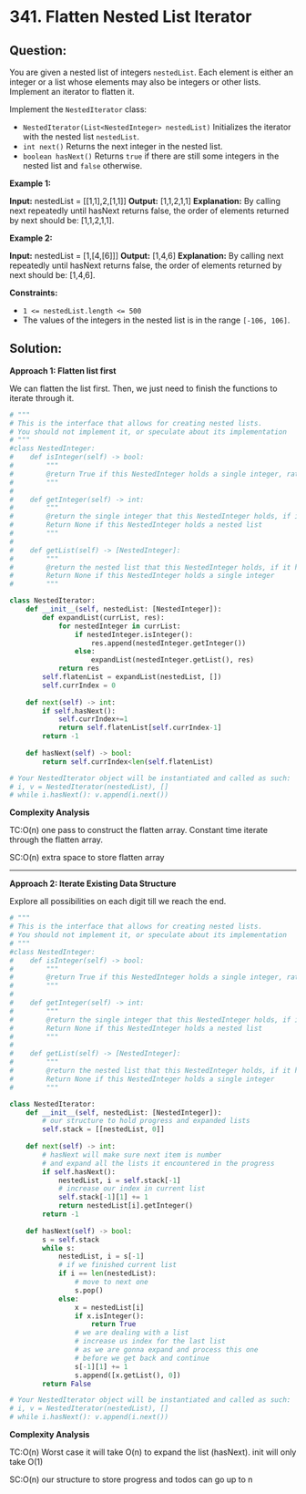 
# 341. Flatten Nested List Iterator

  

## Question:


You are given a nested list of integers  `nestedList`. Each element is either an integer or a list whose elements may also be integers or other lists. Implement an iterator to flatten it.

Implement the  `NestedIterator`  class:

-   `NestedIterator(List<NestedInteger> nestedList)`  Initializes the iterator with the nested list  `nestedList`.
-   `int next()`  Returns the next integer in the nested list.
-   `boolean hasNext()`  Returns  `true`  if there are still some integers in the nested list and  `false`  otherwise.

**Example 1:**

**Input:** nestedList = [[1,1],2,[1,1]]
**Output:** [1,1,2,1,1]
**Explanation:** By calling next repeatedly until hasNext returns false, the order of elements returned by next should be: [1,1,2,1,1].

**Example 2:**

**Input:** nestedList = [1,[4,[6]]]
**Output:** [1,4,6]
**Explanation:** By calling next repeatedly until hasNext returns false, the order of elements returned by next should be: [1,4,6].

**Constraints:**

-   `1 <= nestedList.length <= 500`
-   The values of the integers in the nested list is in the range  `[-106, 106]`.

## Solution:
**Approach 1: Flatten list first**

We can flatten the list first. Then, we just need to finish the functions to iterate through it.

```python
# """
# This is the interface that allows for creating nested lists.
# You should not implement it, or speculate about its implementation
# """
#class NestedInteger:
#    def isInteger(self) -> bool:
#        """
#        @return True if this NestedInteger holds a single integer, rather than a nested list.
#        """
#
#    def getInteger(self) -> int:
#        """
#        @return the single integer that this NestedInteger holds, if it holds a single integer
#        Return None if this NestedInteger holds a nested list
#        """
#
#    def getList(self) -> [NestedInteger]:
#        """
#        @return the nested list that this NestedInteger holds, if it holds a nested list
#        Return None if this NestedInteger holds a single integer
#        """

class NestedIterator:
    def __init__(self, nestedList: [NestedInteger]):
        def expandList(currList, res):
            for nestedInteger in currList:
                if nestedInteger.isInteger():
                    res.append(nestedInteger.getInteger())
                else:
                    expandList(nestedInteger.getList(), res)
            return res
        self.flatenList = expandList(nestedList, [])
        self.currIndex = 0
    
    def next(self) -> int:
        if self.hasNext():
            self.currIndex+=1
            return self.flatenList[self.currIndex-1]
        return -1
    
    def hasNext(self) -> bool:
        return self.currIndex<len(self.flatenList)

# Your NestedIterator object will be instantiated and called as such:
# i, v = NestedIterator(nestedList), []
# while i.hasNext(): v.append(i.next())
```

**Complexity Analysis**


TC:O(n) one pass to construct the flatten array. Constant time iterate through the flatten array.

SC:O(n) extra space to store flatten array

---

**Approach 2: Iterate Existing Data Structure**


Explore all possibilities on each digit till we reach the end.

```python
# """
# This is the interface that allows for creating nested lists.
# You should not implement it, or speculate about its implementation
# """
#class NestedInteger:
#    def isInteger(self) -> bool:
#        """
#        @return True if this NestedInteger holds a single integer, rather than a nested list.
#        """
#
#    def getInteger(self) -> int:
#        """
#        @return the single integer that this NestedInteger holds, if it holds a single integer
#        Return None if this NestedInteger holds a nested list
#        """
#
#    def getList(self) -> [NestedInteger]:
#        """
#        @return the nested list that this NestedInteger holds, if it holds a nested list
#        Return None if this NestedInteger holds a single integer
#        """

class NestedIterator:
    def __init__(self, nestedList: [NestedInteger]):
        # our structure to hold progress and expanded lists
        self.stack = [[nestedList, 0]]
    
    def next(self) -> int:
        # hasNext will make sure next item is number
        # and expand all the lists it encountered in the progress
        if self.hasNext():
            nestedList, i = self.stack[-1]
            # increase our index in current list
            self.stack[-1][1] += 1
            return nestedList[i].getInteger()
        return -1
    
    def hasNext(self) -> bool:
        s = self.stack
        while s:
            nestedList, i = s[-1]
            # if we finished current list
            if i == len(nestedList):
                # move to next one
                s.pop()
            else:
                x = nestedList[i]
                if x.isInteger():
                    return True
                # we are dealing with a list
                # increase us index for the last list
                # as we are gonna expand and process this one
                # before we get back and continue
                s[-1][1] += 1
                s.append([x.getList(), 0])
        return False

# Your NestedIterator object will be instantiated and called as such:
# i, v = NestedIterator(nestedList), []
# while i.hasNext(): v.append(i.next())
```

**Complexity Analysis**


TC:O(n) Worst case it will take O(n) to expand the list (hasNext). init will only take O(1)

SC:O(n) our structure to store progress and todos can go up to n
